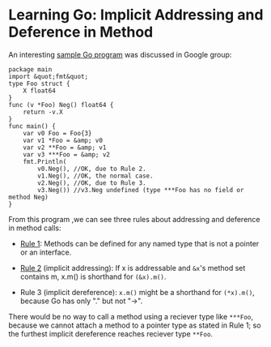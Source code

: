 # Learning Go: Implicit Addressing and Deference in Method 

An interesting [sample Go program](https://groups.google.com/forum/?fromgroups=#!searchin/golang-nuts/reciever/golang-nuts/IA7JkkyZuO4/DdfJOxXMwQAJ) was discussed in Google group:

	package main
	import &quot;fmt&quot;
	type Foo struct {
		X float64
	}
	func (v *Foo) Neg() float64 {
		return -v.X
	}
	func main() {
		var v0 Foo = Foo{3}
		var v1 *Foo = &amp; v0
		var v2 **Foo = &amp; v1
		var v3 ***Foo = &amp; v2
		fmt.Println(
			v0.Neg(), //OK, due to Rule 2.
			v1.Neg(), //OK, the normal case.
			v2.Neg(), //OK, due to Rule 3.
			v3.Neg()) //v3.Neg undefined (type ***Foo has no field or method Neg)
	}

From this program ,we can see three rules about addressing and
deference in method calls:

  * [Rule 1](http://golang.org/doc/effective_go.html#pointers_vs_values):
    Methods can be defined for any named type that is not a pointer or
    an interface.

  * [Rule 2](http://golang.org/ref/spec#Calls) (implicit addressing):
    If x is addressable and `&x`'s method set contains m, x.m() is shorthand for `(&x).m()`.

  * Rule 3 (implicit dereference): `x.m()` might be a shorthand for
    `(*x).m()`, because Go has only "." but not "->".

There would be no way to call a method using a reciever type like
`***Foo`, because we cannot attach a method to a pointer type as
stated in Rule 1; so the furthest implicit dereference reaches
reciever type `**Foo`.
